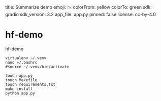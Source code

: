 title: Summarize demo
emoji: 📉
colorFrom: yellow
colorTo: green
sdk: gradio
sdk_version: 3.2
app_file: app.py
pinned: false
license: cc-by-4.0

# hf-demo
hf-demo
~~~
virtualenv ~/.venv
nano ~/.bashrc
#source ~/.venv/bin/activate

touch app.py
touch Makefile
touch requirements.txt
make install
python app.py
~~~
